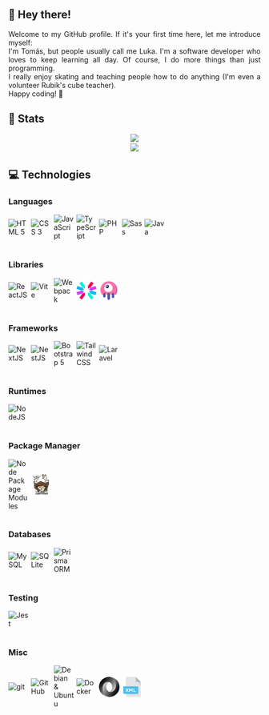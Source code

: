 <div align="justify">
    <h2>🦀 Hey there!</h2>
    Welcome to my GitHub profile. If it's your first time here, let me introduce myself:
    <br>
    I'm Tomás, but people usually call me Luka. I'm a software developer who loves to keep learning all day. Of course, I do more things than just programming.
    <br>
    I really enjoy skating and teaching people how to do anything (I'm even a volunteer Rubik's cube teacher).
    <br>
    Happy coding! 🦎
    <br>
    <h2>🐞 Stats</h2>
    <div align="center">
        <img src="https://github-readme-stats-five-beta-84.vercel.app/api?username=lukalakuka&show_icons=true&title_color=bf0020&hide_border=true&bg_color=0d1117&icon_color=bf0020&text_color=ffffff">
        <br>
        <img src="https://github-readme-stats-five-beta-84.vercel.app/api/top-langs/?username=lukalakuka&show_icons=true&title_color=bf0020&hide_border=true&bg_color=0d1117&icon_color=bf0020&text_color=f8f2f2&layout=pie">
    </div>
    <h2>💻 Technologies</h2>
    <h3>Languages</h3>
    <div style="display: flex; justify-content: start; align-items: center; gap: 5px; flex-wrap: wrap;">
    <img src="https://skillicons.dev/icons?i=html" style="width: 8%; margin-bottom: 1rem;" title="HTML 5"/>
        <img src="https://skillicons.dev/icons?i=css" style="width: 8%; margin-bottom: 1rem;" title="CSS 3"/>
        <img src="https://skillicons.dev/icons?i=js" style="width: 8%; margin-bottom: 1rem;" title="JavaScript"/>
        <img src="https://skillicons.dev/icons?i=ts" style="width: 8%; margin-bottom: 1rem;" title="TypeScript"/>
        <img src="https://skillicons.dev/icons?i=php" style="width: 8%; margin-bottom: 1rem;" title="PHP"/>
        <img src="https://skillicons.dev/icons?i=sass" style="width: 8%; margin-bottom: 1rem;" title="Sass"/>
        <img src="https://skillicons.dev/icons?i=java" style="width: 8%; margin-bottom: 1rem;" title="Java"/>
    </div>
    <h3>Libraries</h3>
    <div style="display: flex; justify-content: start; align-items: center; gap: 5px; flex-wrap: wrap;">
        <img src="https://skillicons.dev/icons?i=react" style="width: 8%; margin-bottom: 1rem;" title="ReactJS"/>
        <img src="https://skillicons.dev/icons?i=vite" style="width: 8%; margin-bottom: 1rem;" title="Vite"/>
        <img src="https://skillicons.dev/icons?i=webpack" style="width: 8%; margin-bottom: 1rem;" title="Webpack"/>
        <img src="./assets/technologies/jwt.svg" style="width: 8%; margin-bottom: 1rem;" title="JWT"/>
        <img src="./assets/technologies/livewire.svg" style="width: 8%; margin-bottom: 1rem;" title="Livewire"/>
    </div>
    <h3>Frameworks</h3>
    <div style="display: flex; justify-content: start; align-items: center; gap: 5px; flex-wrap: wrap;">
        <img src="https://skillicons.dev/icons?i=nextjs" style="width: 8%; margin-bottom: 1rem;" title="NextJS"/>
        <img src="https://skillicons.dev/icons?i=nestjs" style="width: 8%; margin-bottom: 1rem;" title="NestJS"/>
        <img src="https://skillicons.dev/icons?i=bootstrap" style="width: 8%; margin-bottom: 1rem;" title="Bootstrap 5"/>
        <img src="https://skillicons.dev/icons?i=tailwindcss" style="width: 8%; margin-bottom: 1rem;" title="Tailwind CSS"/>
        <img src="https://skillicons.dev/icons?i=laravel" style="width: 8%; margin-bottom: 1rem;" title="Laravel"/>
    </div>
    <h3>Runtimes</h3>
    <div style="display: flex; justify-content: start; align-items: center; gap: 5px; flex-wrap: wrap;">
        <img src="https://skillicons.dev/icons?i=nodejs" style="width: 8%; margin-bottom: 1rem;" title="NodeJS"/>
    </div>
    <h3>Package Manager</h3>
    <div style="display: flex; justify-content: start; align-items: center; gap: 5px; flex-wrap: wrap;">
        <img src="https://skillicons.dev/icons?i=npm" style="width: 8%; margin-bottom: 1rem;" title="Node Package Modules"/>
        <img src="./assets/technologies/composer.svg" style="width: 8%; margin-bottom: 1rem;" title="Composer"/>
    </div>
    <h3>Databases</h3>
    <div style="display: flex; justify-content: start; align-items: center; gap: 5px; flex-wrap: wrap;">
        <img src="https://skillicons.dev/icons?i=mysql" style="width: 8%; margin-bottom: 1rem;" title="MySQL"/>
        <img src="https://skillicons.dev/icons?i=sqlite" style="width: 8%; margin-bottom: 1rem;" title="SQLite"/>
        <img src="https://skillicons.dev/icons?i=prisma" style="width: 8%; margin-bottom: 1rem;" title="Prisma ORM"/>
    </div>
    <h3>Testing</h3>
    <div style="display: flex; justify-content: start; align-items: center; gap: 5px; flex-wrap: wrap;">
        <img src="https://skillicons.dev/icons?i=jest" style="width: 8%; margin-bottom: 1rem;" title="Jest"/>
    </div>
    <h3>Misc</h3>
    <div style="display: flex; justify-content: start; align-items: center; gap: 5px; flex-wrap: wrap;">
        <img src="https://skillicons.dev/icons?i=git" style="width: 8%; margin-bottom: 1rem;" title="git"/>
        <img src="https://skillicons.dev/icons?i=github" style="width: 8%; margin-bottom: 1rem;" title="GitHub"/>
        <img src="https://skillicons.dev/icons?i=linux" style="width: 8%; margin-bottom: 1rem;" title="Debian & Ubuntu"/>
        <img src="https://skillicons.dev/icons?i=docker" style="width: 8%; margin-bottom: 1rem;" title="Docker"/>
        <img src="./assets/technologies/json.svg" style="width: 8%; margin-bottom: 1rem;" title="json"/>
        <img src="./assets/technologies/xml.svg" style="width: 8%; margin-bottom: 1rem;" title="XML"/>
    </div>
</div>
